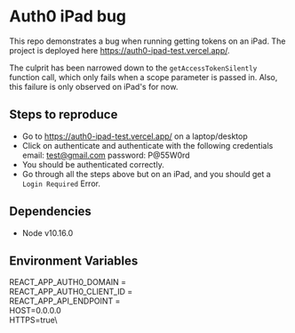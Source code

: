 # Auth0 iPad bug
This repo demonstrates a bug when running getting tokens on an iPad. The project is deployed here https://auth0-ipad-test.vercel.app/.

The culprit has been narrowed down to the `getAccessTokenSilently` function call, which only fails when a scope parameter is passed in. Also, this failure is only observed on iPad's for now.

## Steps to reproduce
* Go to https://auth0-ipad-test.vercel.app/ on a laptop/desktop
* Click on authenticate and authenticate with the following credentials
    email: test@gmail.com
    password: P@55W0rd
* You should be authenticated correctly.
* Go through all the steps above but on an iPad, and you should get a `Login Required` Error.

## Dependencies
* Node v10.16.0

## Environment Variables
REACT_APP_AUTH0_DOMAIN =\
REACT_APP_AUTH0_CLIENT_ID =\
REACT_APP_API_ENDPOINT = \
HOST=0.0.0.0\
HTTPS=true\
